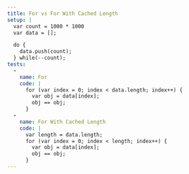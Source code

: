 ```yaml
---
title: For vs For With Cached Length
setup: |
  var count = 1000 * 1000
  var data = [];

  do {
    data.push(count);
  } while(--count);
tests:
  -
    name: For
    code: |
      for (var index = 0; index < data.length; index++) {
        var obj = data[index];
        obj == obj;
      }
  -
    name: For With Cached Length
    code: |
      var length = data.length;
      for (var index = 0; index < length; index++) {
        var obj = data[index];
        obj == obj;
      }
---
```

